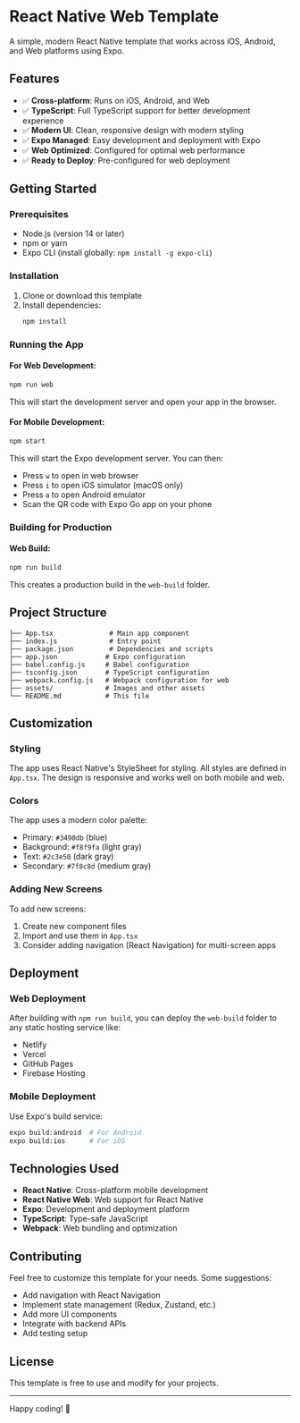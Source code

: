 # React Native Web Template

A simple, modern React Native template that works across iOS, Android, and Web platforms using Expo.

## Features

- ✅ **Cross-platform**: Runs on iOS, Android, and Web
- ✅ **TypeScript**: Full TypeScript support for better development experience
- ✅ **Modern UI**: Clean, responsive design with modern styling
- ✅ **Expo Managed**: Easy development and deployment with Expo
- ✅ **Web Optimized**: Configured for optimal web performance
- ✅ **Ready to Deploy**: Pre-configured for web deployment

## Getting Started

### Prerequisites

- Node.js (version 14 or later)
- npm or yarn
- Expo CLI (install globally: `npm install -g expo-cli`)

### Installation

1. Clone or download this template
2. Install dependencies:
   ```bash
   npm install
   ```

### Running the App

#### For Web Development:
```bash
npm run web
```
This will start the development server and open your app in the browser.

#### For Mobile Development:
```bash
npm start
```
This will start the Expo development server. You can then:
- Press `w` to open in web browser
- Press `i` to open iOS simulator (macOS only)
- Press `a` to open Android emulator
- Scan the QR code with Expo Go app on your phone

### Building for Production

#### Web Build:
```bash
npm run build
```
This creates a production build in the `web-build` folder.

## Project Structure

```
├── App.tsx              # Main app component
├── index.js             # Entry point
├── package.json         # Dependencies and scripts
├── app.json            # Expo configuration
├── babel.config.js     # Babel configuration
├── tsconfig.json       # TypeScript configuration
├── webpack.config.js   # Webpack configuration for web
├── assets/             # Images and other assets
└── README.md           # This file
```

## Customization

### Styling
The app uses React Native's StyleSheet for styling. All styles are defined in `App.tsx`. The design is responsive and works well on both mobile and web.

### Colors
The app uses a modern color palette:
- Primary: `#3498db` (blue)
- Background: `#f8f9fa` (light gray)
- Text: `#2c3e50` (dark gray)
- Secondary: `#7f8c8d` (medium gray)

### Adding New Screens
To add new screens:
1. Create new component files
2. Import and use them in `App.tsx`
3. Consider adding navigation (React Navigation) for multi-screen apps

## Deployment

### Web Deployment
After building with `npm run build`, you can deploy the `web-build` folder to any static hosting service like:
- Netlify
- Vercel
- GitHub Pages
- Firebase Hosting

### Mobile Deployment
Use Expo's build service:
```bash
expo build:android  # For Android
expo build:ios      # For iOS
```

## Technologies Used

- **React Native**: Cross-platform mobile development
- **React Native Web**: Web support for React Native
- **Expo**: Development and deployment platform
- **TypeScript**: Type-safe JavaScript
- **Webpack**: Web bundling and optimization

## Contributing

Feel free to customize this template for your needs. Some suggestions:
- Add navigation with React Navigation
- Implement state management (Redux, Zustand, etc.)
- Add more UI components
- Integrate with backend APIs
- Add testing setup

## License

This template is free to use and modify for your projects.

---

Happy coding! 🚀 